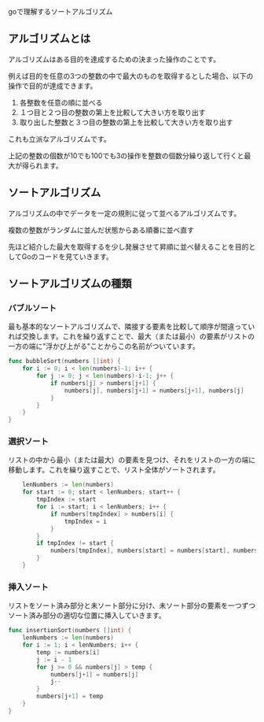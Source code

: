 goで理解するソートアルゴリズム

## アルゴリズムとは

アルゴリズムはある目的を達成するための決まった操作のことです。

例えば目的を任意の3つの整数の中で最大のものを取得するとした場合、以下の操作で目的が達成できます。

1. 各整数を任意の順に並べる
1. １つ目と２つ目の整数の第上を比較して大きい方を取り出す
1. 取り出した整数と３つ目の整数の第上を比較して大きい方を取り出す

これも立派なアルゴリズムです。

上記の整数の個数が10でも100でも3の操作を整数の個数分繰り返して行くと最大が得られます。

## ソートアルゴリズム

アルゴリズムの中でデータを一定の規則に従って並べるアルゴリズムです。

複数の整数がランダムに並んだ状態からある順番に並べ直す

先ほど紹介した最大を取得するを少し発展させて昇順に並べ替えることを目的としてGoのコードを見ていきます。

## ソートアルゴリズムの種類

### バブルソート

最も基本的なソートアルゴリズムで、隣接する要素を比較して順序が間違っていれば交換します。これを繰り返すことで、最大（または最小）の要素がリストの一方の端に"浮かび上がる"ことからこの名前がついています。

```go
func bubbleSort(numbers []int) {
	for i := 0; i < len(numbers)-1; i++ {
		for j := 0; j < len(numbers)-i-1; j++ {
			if numbers[j] > numbers[j+1] {
				numbers[j], numbers[j+1] = numbers[j+1], numbers[j]
			}
		}
	}
}
```

### 選択ソート
リストの中から最小（または最大）の要素を見つけ、それをリストの一方の端に移動します。これを繰り返すことで、リスト全体がソートされます。
```go
	lenNumbers := len(numbers)
	for start := 0; start < lenNumbers; start++ {
		tmpIndex := start
		for i := start; i < lenNumbers; i++ {
			if numbers[tmpIndex] > numbers[i] {
				tmpIndex = i
			}
		}
		if tmpIndex != start {
			numbers[tmpIndex], numbers[start] = numbers[start], numbers[tmpIndex]
		}
	}
```
### 挿入ソート
リストをソート済み部分と未ソート部分に分け、未ソート部分の要素を一つずつソート済み部分の適切な位置に挿入していきます。
```go
func insertionSort(numbers []int) {
	lenNumbers := len(numbers)
	for i := 1; i < lenNumbers; i++ {
		temp := numbers[i]
		j := i - 1
		for j >= 0 && numbers[j] > temp {
			numbers[j+1] = numbers[j]
			j--
		}
		numbers[j+1] = temp
	}
}
```
